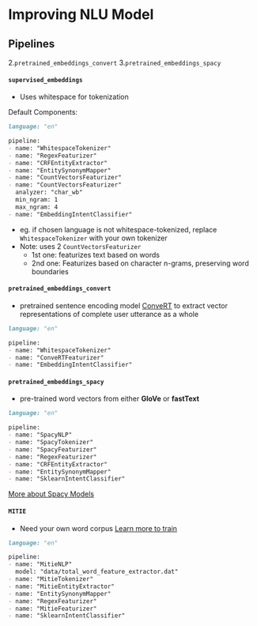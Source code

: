 # Improving NLU Model

## Pipelines
2.`pretrained_embeddings_convert`
3.`pretrained_embeddings_spacy`

#### `supervised_embeddings`
- Uses whitespace for tokenization

Default Components:
```markdown
language: "en"

pipeline:
- name: "WhitespaceTokenizer"
- name: "RegexFeaturizer"
- name: "CRFEntityExtractor"
- name: "EntitySynonymMapper"
- name: "CountVectorsFeaturizer"
- name: "CountVectorsFeaturizer"
  analyzer: "char_wb"
  min_ngram: 1
  max_ngram: 4
- name: "EmbeddingIntentClassifier"
```
- eg. if chosen language is not whitespace-tokenized, replace ```WhitespaceTokenizer``` with your own tokenizer
- Note: uses 2 ```CountVectorsFeaturizer```
  - 1st one: featurizes text based on words
  - 2nd one: Featurizes based on character n-grams, preserving word boundaries

#### `pretrained_embeddings_convert`
- pretrained sentence encoding model [ConveRT](https://github.com/PolyAI-LDN/polyai-models) to extract vector representations of complete user utterance as a whole
```markdown
language: "en"

pipeline:
- name: "WhitespaceTokenizer"
- name: "ConveRTFeaturizer"
- name: "EmbeddingIntentClassifier"
```

#### `pretrained_embeddings_spacy`
- pre-trained word vectors from either **GloVe** or **fastText**
```markdown
language: "en"

pipeline:
- name: "SpacyNLP"
- name: "SpacyTokenizer"
- name: "SpacyFeaturizer"
- name: "RegexFeaturizer"
- name: "CRFEntityExtractor"
- name: "EntitySynonymMapper"
- name: "SklearnIntentClassifier"
```
[More about Spacy Models](https://rasa.com/docs/rasa/nlu/language-support/#pretrained-word-vectors)

#### `MITIE`
- Need your own word corpus
[Learn more to train](https://rasa.com/docs/rasa/nlu/language-support/#mitie)
```markdown
language: "en"

pipeline:
- name: "MitieNLP"
  model: "data/total_word_feature_extractor.dat"
- name: "MitieTokenizer"
- name: "MitieEntityExtractor"
- name: "EntitySynonymMapper"
- name: "RegexFeaturizer"
- name: "MitieFeaturizer"
- name: "SklearnIntentClassifier"
```















